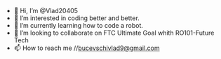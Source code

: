 - 👋 Hi, I’m @Vlad20405
- 👀 I’m interested in coding better and better.
- 🌱 I’m currently learning how to code a robot.
- 💞️ I’m looking to collaborate on FTC Ultimate Goal whith RO101-Future Tech
- 📫 How to reach me //bucevschivlad9@gmail.com

<!---
Vlad20405/Vlad20405 is a ✨ special ✨ repository because its `README.md` (this file) appears on your GitHub profile.
You can click the Preview link to take a look at your changes.
--->
